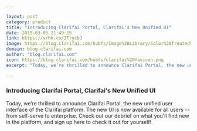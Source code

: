 ```yaml
---

layout: post
category: product
title: "Introducing Clarifai Portal, Clarifai's New Unified UI"
date: 2019-03-05 21:49:15
link: https://vrhk.co/2TrycbJ
image: https://blog.clarifai.com/hubfs/Image%20Library/Color%20Treated%20Images/Clarifai_Presentation_Image_range.png#keepProtocol
domain: blog.clarifai.com
author: "blog.clarifai.com"
icon: https://blog.clarifai.com/hubfs/clarifai%20favicon.png
excerpt: "Today, we’re thrilled to announce Clarifai Portal, the new unified user interface of the Clarifai platform. The new UI is now available for all users -- from self-serve to enterprise. Check out our debrief on what you’ll find new in the platform, and sign up here to check it out for yourself!"

---
```


### Introducing Clarifai Portal, Clarifai's New Unified UI

Today, we’re thrilled to announce Clarifai Portal, the new unified user interface of the Clarifai platform. The new UI is now available for all users -- from self-serve to enterprise. Check out our debrief on what you’ll find new in the platform, and sign up here to check it out for yourself!